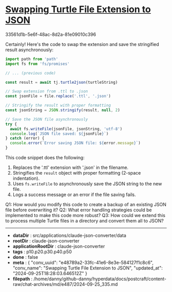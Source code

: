 # [Swapping Turtle File Extension to JSON](https://claude.ai/chat/e48789a2-33fc-41e6-8e3e-584127f1c8c6)

33561d1b-5e6f-48ac-8d2a-81e09010c396

 Certainly! Here's the code to swap the extension and save the stringified result asynchronously:

```javascript
import path from 'path'
import fs from 'fs/promises'

// ... (previous code)

const result = await tj.turtle2json(turtleString)

// Swap extension from .ttl to .json
const jsonFile = file.replace('.ttl', '.json')

// Stringify the result with proper formatting
const jsonString = JSON.stringify(result, null, 2)

// Save the JSON file asynchronously
try {
  await fs.writeFile(jsonFile, jsonString, 'utf-8')
  console.log(`JSON file saved: ${jsonFile}`)
} catch (error) {
  console.error(`Error saving JSON file: ${error.message}`)
}
```

This code snippet does the following:
1. Replaces the '.ttl' extension with '.json' in the filename.
2. Stringifies the `result` object with proper formatting (2-space indentation).
3. Uses `fs.writeFile` to asynchronously save the JSON string to the new file.
4. Logs a success message or an error if the file saving fails.

Q1: How would you modify this code to create a backup of an existing JSON file before overwriting it?
Q2: What error handling strategies could be implemented to make this code more robust?
Q3: How could we extend this to process multiple Turtle files in a directory and convert them all to JSON?

---

* **dataDir** : src/applications/claude-json-converter/data
* **rootDir** : claude-json-converter
* **applicationRootDir** : claude-json-converter
* **tags** : p10.p20.p30.p40.p50
* **done** : false
* **meta** : {
  "conv_uuid": "e48789a2-33fc-41e6-8e3e-584127f1c8c6",
  "conv_name": "Swapping Turtle File Extension to JSON",
  "updated_at": "2024-09-25T18:28:03.646512Z"
}
* **filepath** : /home/danny/github-danny/hyperdata/docs/postcraft/content-raw/chat-archives/md/e487/2024-09-25_335.md